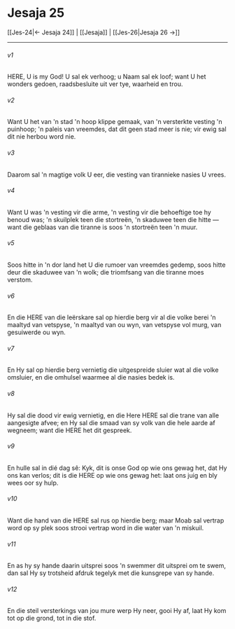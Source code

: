 # Jesaja 25

[[Jes-24|← Jesaja 24]] | [[Jesaja]] | [[Jes-26|Jesaja 26 →]]
***

###### v1
HERE, U is my God! U sal ek verhoog; u Naam sal ek loof; want U het wonders gedoen, raadsbesluite uit ver tye, waarheid en trou. 
###### v2
Want U het van 'n stad 'n hoop klippe gemaak, van 'n versterkte vesting 'n puinhoop; 'n paleis van vreemdes, dat dit geen stad meer is nie; vir ewig sal dit nie herbou word nie. 
###### v3
Daarom sal 'n magtige volk U eer, die vesting van tirannieke nasies U vrees. 
###### v4
Want U was 'n vesting vir die arme, 'n vesting vir die behoeftige toe hy benoud was; 'n skuilplek teen die stortreën, 'n skaduwee teen die hitte — want die geblaas van die tiranne is soos 'n stortreën teen 'n muur. 
###### v5
Soos hitte in 'n dor land het U die rumoer van vreemdes gedemp, soos hitte deur die skaduwee van 'n wolk; die triomfsang van die tiranne moes verstom. 
###### v6
En die HERE van die leërskare sal op hierdie berg vir al die volke berei 'n maaltyd van vetspyse, 'n maaltyd van ou wyn, van vetspyse vol murg, van gesuiwerde ou wyn. 
###### v7
En Hy sal op hierdie berg vernietig die uitgespreide sluier wat al die volke omsluier, en die omhulsel waarmee al die nasies bedek is. 
###### v8
Hy sal die dood vir ewig vernietig, en die Here HERE sal die trane van alle aangesigte afvee; en Hy sal die smaad van sy volk van die hele aarde af wegneem; want die HERE het dit gespreek. 
###### v9
En hulle sal in dié dag sê: Kyk, dit is onse God op wie ons gewag het, dat Hy ons kan verlos; dit is die HERE op wie ons gewag het: laat ons juig en bly wees oor sy hulp. 
###### v10
Want die hand van die HERE sal rus op hierdie berg; maar Moab sal vertrap word op sy plek soos strooi vertrap word in die water van 'n miskuil. 
###### v11
En as hy sy hande daarin uitsprei soos 'n swemmer dit uitsprei om te swem, dan sal Hy sy trotsheid afdruk tegelyk met die kunsgrepe van sy hande. 
###### v12
En die steil versterkings van jou mure werp Hy neer, gooi Hy af, laat Hy kom tot op die grond, tot in die stof. 
